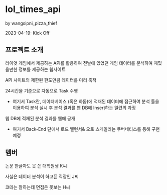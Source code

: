 # lol_times_api

by wangsipni_pizza_thief

2023-04-19: Kick Off

## 프로젝트 소개

라이엇 게임에서 제공하는 API를 활용하여 전날에 있었던 게임 데이터를 분석하여 재밌을만한 정보를 제공하는 웹사이트


API 사이트의 제한된 한도만큼 데이터를 미리 축적

24시간을 기준으로 자동으로 Task 수행

* 여기서 Task란, 데이터베이스 (혹은 하둡)에 적재된 데이터에 접근하여 분석 툴을 이용하여 분석 실시 후 분석 결과를 웹 DB에 Insert하는 일련의 과정

웹 DB에 적재된 분석 결과를 웹에 공개

* 여기서 Back-End 단에서 로드 밸런서& 오토 스케일러는 쿠버네티스를 통해 구현 예정

## 멤버

논문 한글자도 못 쓴 대학원생 K씨

사실은 데이터 분석이 하고픈 직장인 J씨

코테는 잘하는데 면접은 못보는 H씨
